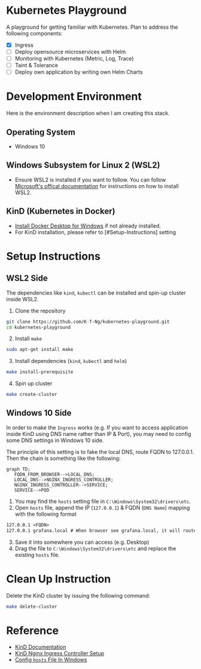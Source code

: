 # Kubernetes Playground
A playground for getting familiar with Kubernetes. Plan to address the following components:
- [x] Ingress
- [ ] Deploy opensource microservices with Helm
- [ ] Monitoring with Kubernetes (Metric, Log, Trace)
- [ ] Taint & Tolerance
- [ ] Deploy own application by writing own Helm Charts

# Development Environment
Here is the environment description when I am creating this stack.
## Operating System
* Windows 10

## Windows Subsystem for Linux 2 (WSL2)
* Ensure WSL2 is installed if you want to follow. You can follow [Microsoft's offical documentation](https://learn.microsoft.com/en-us/windows/wsl/install) for instructions on how to install WSL2.

## KinD (Kubernetes in Docker)
* [Install Docker Desktop for Windows](https://docs.docker.com/desktop/install/windows-install/) if not already installed.
* For KinD installation, please refer to [#Setup-Instructions] setting

# Setup Instructions
## WSL2 Side
The dependencies like `kind`, `kubectl` can be installed and spin-up cluster inside WSL2.
1. Clone the repository
```bash
git clone https://github.com/K-T-Ng/kubernetes-playground.git
cd kubernetes-playground
```
2. Install `make`
```bash
sudo apt-get install make
```
3. Install dependencies (`kind`, `kubectl` and `helm`)
```sh
make install-prerequisite
```
4. Spin up cluster
```sh
make create-cluster
```

## Windows 10 Side
In order to make the `Ingress` works (e.g. If you want to access application inside KinD using DNS name rather than IP & Port), you may need to config some DNS settings in Windows 10 side.

The principle of this setting is to fake the local DNS, route FQDN to 127.0.0.1. Then the chain is something like the following:
```mermaid
graph TD;
   FQDN_FROM_BROWSER-->LOCAL_DNS;
   LOCAL_DNS-->NGINX_INGRESS_CONTROLLER;
   NGINX_INGRESS_CONTROLLER-->SERVICE;
   SERVICE-->POD
```

1. You may find the `hosts` setting file in `C:\Windows\System32\drivers\etc`.
2. Open `hosts` file, append the IP (`127.0.0.1`) & FQDN (`DNS Name`) mapping with the following format
```txt
127.0.0.1 <FQDN>
127.0.0.1 grafana.local # When browser see grafana.local, it will route to 127.0.0.1
```
3. Save it into somewhere you can access (e.g. Desktop)
4. Drag the file to `C:\Windows\System32\drivers\etc` and replace the existing `hosts` file.

# Clean Up Instruction
Delete the KinD cluster by issuing the following command:
```sh
make delete-cluster
```

# Reference
- [KinD Documentation](https://kind.sigs.k8s.io/)
- [KinD Nginx Ingress Controller Setup](https://kind.sigs.k8s.io/docs/user/ingress/#ingress-nginx)
- [Config `hosts` File In Windows](https://blog.gtwang.org/windows/windows-linux-hosts-file-configuration/)